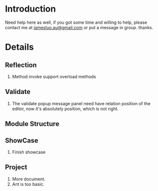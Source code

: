 # Introduction #

Need help here as well, if you got some time and willing to help, please contact me at jamesluo.au@gmail.com or put a message in group. thanks.


# Details #

## Reflection ##
  1. Method invoke support overload methods



## Validate ##
  1. The validate popup message panel need have relation position of the editor, now it's absolutely position, which is not right.


## Module Structure ##


## ShowCase ##
  1. Finish showcase

## Project ##
  1. More document.
  1. Ant is too basic.